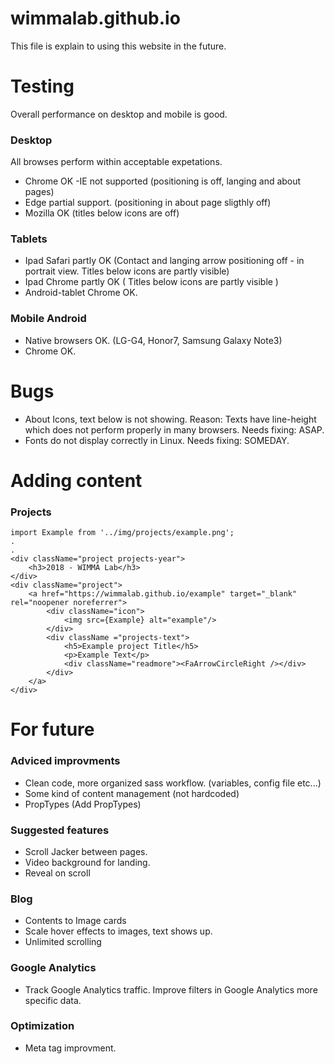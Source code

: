# wimmalab.github.io

This file is explain to using this website in the future.

# Testing

Overall performance on desktop and mobile is good.

### Desktop

All browses perform within acceptable expetations.
* Chrome OK -IE not supported (positioning is off, langing and about pages) 
* Edge partial support. (positioning in about page sligthly off) 
* Mozilla OK (titles below icons are off)

### Tablets

* Ipad Safari partly OK (Contact and langing arrow positioning off - in portrait view. Titles below icons are partly visible) 
* Ipad Chrome partly OK ( Titles below icons are partly visible ) 
* Android-tablet Chrome OK.

### Mobile Android

* Native browsers OK. (LG-G4, Honor7, Samsung Galaxy Note3) 
* Chrome OK.

# Bugs
* About Icons, text below is not showing. Reason: Texts have line-height which does not perform properly in many browsers. Needs fixing: ASAP. 
* Fonts do not display correctly in Linux. Needs fixing: SOMEDAY.


# Adding content

### Projects

```
import Example from '../img/projects/example.png';
.
.
<div className="project projects-year">
    <h3>2018 - WIMMA Lab</h3>
</div>
<div className="project">
    <a href="https://wimmalab.github.io/example" target="_blank" rel="noopener noreferrer">
        <div className="icon">
            <img src={Example} alt="example"/>
        </div>
        <div className ="projects-text">
            <h5>Example project Title</h5>
            <p>Example Text</p>
            <div className="readmore"><FaArrowCircleRight /></div>
        </div>
    </a>
</div>
```

# For future

### Adviced improvments
* Clean code, more organized sass workflow. (variables, config file etc...) 
* Some kind of content management (not hardcoded) 
* PropTypes (Add PropTypes)

### Suggested features
* Scroll Jacker between pages. 
* Video background for landing. 
* Reveal on scroll

### Blog

* Contents to Image cards 
* Scale hover effects to images, text shows up. 
* Unlimited scrolling

### Google Analytics
* Track Google Analytics traffic. Improve filters in Google Analytics more specific data.

### Optimization
* Meta tag improvment.
